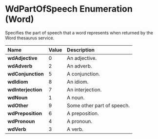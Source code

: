 
# WdPartOfSpeech Enumeration (Word)

Specifies the part of speech that a word represents when returned by the Word thesaurus service.



|**Name**|**Value**|**Description**|
|:-----|:-----|:-----|
|**wdAdjective**|0|An adjective.|
|**wdAdverb**|2|An adverb.|
|**wdConjunction**|5|A conjunction.|
|**wdIdiom**|8|An idiom.|
|**wdInterjection**|7|An interjection.|
|**wdNoun**|1|A noun.|
|**wdOther**|9|Some other part of speech.|
|**wdPreposition**|6|A preposition.|
|**wdPronoun**|4|A pronoun.|
|**wdVerb**|3|A verb.|
